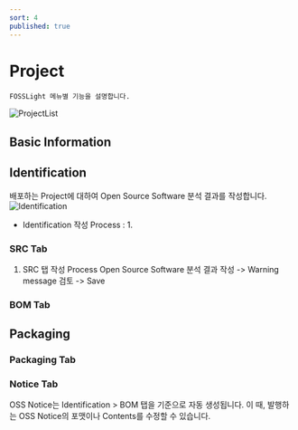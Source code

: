 ```yaml
---
sort: 4
published: true
---
```

# Project
```note
FOSSLight 메뉴별 기능을 설명합니다.
```
![ProjectList](images/project_list.png)  

## Basic Information

## Identification
배포하는 Project에 대하여 Open Source Software 분석 결과를 작성합니다.
![Identification](images/identification.png)
- Identification 작성 Process : 1. 

### SRC Tab
1. SRC 탭 작성 Process
Open Source Software 분석 결과 작성 -> Warning message 검토 -> Save

### BOM Tab

## Packaging

### Packaging Tab

### Notice Tab
OSS Notice는 Identification > BOM 탭을 기준으로 자동 생성됩니다. 이 때, 발행하는 OSS Notice의 포맷이나 Contents를 수정할 수 있습니다. 
